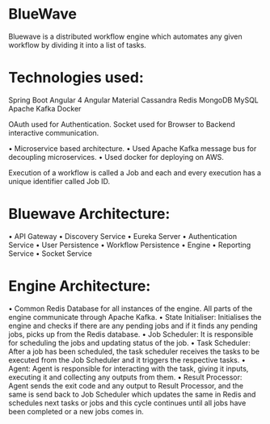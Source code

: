 # BlueWave
Bluewave is a distributed workflow engine which automates any given workflow by dividing it into a list of tasks. 

# Technologies used:
Spring Boot
Angular 4
Angular Material
Cassandra
Redis
MongoDB
MySQL
Apache Kafka
Docker 

OAuth used for Authentication.
Socket used for Browser to Backend interactive communication.

• Microservice based architecture.
• Used Apache Kafka message bus for decoupling microservices.
• Used docker for deploying on AWS.

Execution of a workflow is called a Job and each and every execution has a unique identifier called Job ID.

# Bluewave Architecture:
• API Gateway
• Discovery Service
• Eureka Server
• Authentication Service
• User Persistence
• Workflow Persistence
• Engine
• Reporting Service
• Socket Service

# Engine Architecture:
• Common Redis Database for all instances of the engine. All parts of the engine communicate through Apache Kafka.
• State Initialiser: Initialises the engine and checks if there are any pending jobs and if it finds any pending jobs, picks up from the Redis database.
• Job Scheduler: It is responsible for scheduling the jobs and updating status of the job.
• Task Scheduler: After a job has been scheduled, the task scheduler receives the tasks to be executed from the Job Scheduler and it triggers the respective tasks.
• Agent: Agent is responsible for interacting with the task, giving it inputs, executing it and collecting any outputs from them.
• Result Processor: Agent sends the exit code and any output to Result Processor, and the same is send back to Job Scheduler which updates the same in Redis and schedules next tasks or jobs and this cycle continues until all jobs have been completed or a new jobs comes in.
